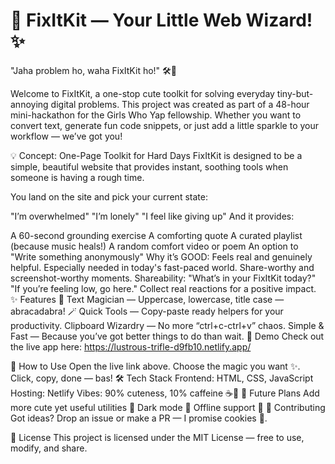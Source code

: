 # 🌸 FixItKit — Your Little Web Wizard! ✨
"Jaha problem ho, waha FixItKit ho!" 🛠️💖

Welcome to FixItKit, a one-stop cute toolkit for solving everyday tiny-but-annoying digital problems. This project was created as part of a 48-hour mini-hackathon for the Girls Who Yap fellowship. Whether you want to convert text, generate fun code snippets, or just add a little sparkle to your workflow — we’ve got you!

💡 Concept: One-Page Toolkit for Hard Days
FixItKit is designed to be a simple, beautiful website that provides instant, soothing tools when someone is having a rough time.

You land on the site and pick your current state:

"I’m overwhelmed"
"I’m lonely"
"I feel like giving up"
And it provides:

A 60-second grounding exercise
A comforting quote
A curated playlist (because music heals!)
A random comfort video or poem
An option to "Write something anonymously"
Why it’s GOOD:
Feels real and genuinely helpful.
Especially needed in today's fast-paced world.
Share-worthy and screenshot-worthy moments.
Shareability:
"What’s in your FixItKit today?"
"If you’re feeling low, go here."
Collect real reactions for a positive impact.
✨ Features 🌈
Text Magician — Uppercase, lowercase, title case — abracadabra! 🪄
Quick Tools — Copy-paste ready helpers for your productivity.
Clipboard Wizardry — No more “ctrl+c-ctrl+v” chaos.
Simple & Fast — Because you’ve got better things to do than wait.
🎥 Demo
Check out the live app here: https://lustrous-trifle-d9fb10.netlify.app/

🚀 How to Use
Open the live link above.
Choose the magic you want ✨.
Click, copy, done — bas!
🛠️ Tech Stack
Frontend: HTML, CSS, JavaScript
Hosting: Netlify
Vibes: 90% cuteness, 10% caffeine ☕💖
💌 Future Plans
Add more cute yet useful utilities 🐾
Dark mode 🌙
Offline support 🚀
🐣 Contributing
Got ideas? Drop an issue or make a PR — I promise cookies 🍪.

📜 License
This project is licensed under the MIT License — free to use, modify, and share.

